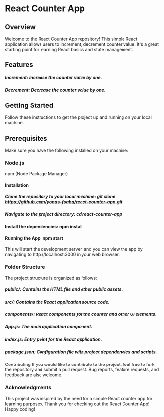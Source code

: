 # React Counter App
## Overview
Welcome to the React Counter App repository! This simple React application allows users to increment, decrement counter value. It's a great starting point for learning React basics and state management.

## Features
##### Increment: Increase the counter value by one.
##### Decrement: Decrease the counter value by one.

## Getting Started
Follow these instructions to get the project up and running on your local machine.

## Prerequisites
Make sure you have the following installed on your machine:

### Node.js
npm (Node Package Manager)
#### Installation
##### Clone the repository to your local machine: git clone https://github.com/yonas-fsaha/react-counter-app.git
##### Navigate to the project directory: cd react-counter-app
#### Install the dependencies: npm install
#### Running the App: npm start
This will start the development server, and you can view the app by navigating to http://localhost:3000 in your web browser.

### Folder Structure
The project structure is organized as follows:

##### public/: Contains the HTML file and other public assets.
##### src/: Contains the React application source code.
##### components/: React components for the counter and other UI elements.
##### App.js: The main application component.
##### index.js: Entry point for the React application.
##### package.json: Configuration file with project dependencies and scripts.
Contributing
If you would like to contribute to the project, feel free to fork the repository and submit a pull request. Bug reports, feature requests, and feedback are also welcome.

### Acknowledgments
This project was inspired by the need for a simple React counter app for learning purposes.
Thank you for checking out the React Counter App! Happy coding!
